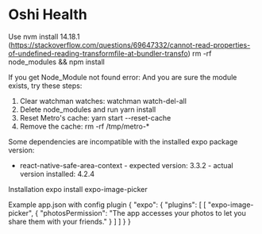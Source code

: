 # Oshi Health

Use nvm install 14.18.1 (https://stackoverflow.com/questions/69647332/cannot-read-properties-of-undefined-reading-transformfile-at-bundler-transfo)
rm -rf node_modules && npm install

If you get Node_Module not found error:
And you are sure the module exists, try these steps:
 1. Clear watchman watches: watchman watch-del-all
 2. Delete node_modules and run yarn install
 3. Reset Metro's cache: yarn start --reset-cache
 4. Remove the cache: rm -rf /tmp/metro-*

Some dependencies are incompatible with the installed expo package version:
 - react-native-safe-area-context - expected version: 3.3.2 - actual version installed: 4.2.4

Installation
expo install expo-image-picker

Example app.json with config plugin
{
  "expo": {
    "plugins": [
      [
        "expo-image-picker",
        {
          "photosPermission": "The app accesses your photos to let you share them with your friends."
        }
      ]
    ]
  }
}
